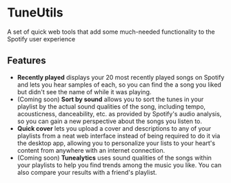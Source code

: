 # TuneUtils
A set of quick web tools that add some much-needed functionality to the Spotify user experience

## Features
- **Recently played** displays your 20 most recently played songs on Spotify and lets you hear samples of each, so you can find the a song you liked but didn't see the name of while it was playing.
- (Coming soon) **Sort by sound** allows you to sort the tunes in your playlist by the actual sound qualities of the song, including tempo, acousticness, danceability, etc. as provided by Spotify's audio analysis, so you can gain a new perspective about the songs you listen to.
- **Quick cover** lets you upload a cover and descriptions to any of your playlists from a neat web interface instead of being required to do it via the desktop app, allowing you to personalize your lists to your heart's content from anywhere with an internet connection.
- (Coming soon) **Tunealytics** uses sound qualities of the songs within your playlists to help you find trends among the music you like. You can also compare your results with a friend's playlist. 